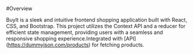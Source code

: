 
#Overview

BuyIt is  a sleek and intuitive frontend shopping application built with React, CSS, and Bootstrap. This project utilizes the Context API and a reducer for efficient state management, providing users with a seamless and responsive shopping experience.Integrated with [API] (https://dummyjson.com/products) for fetching products.

